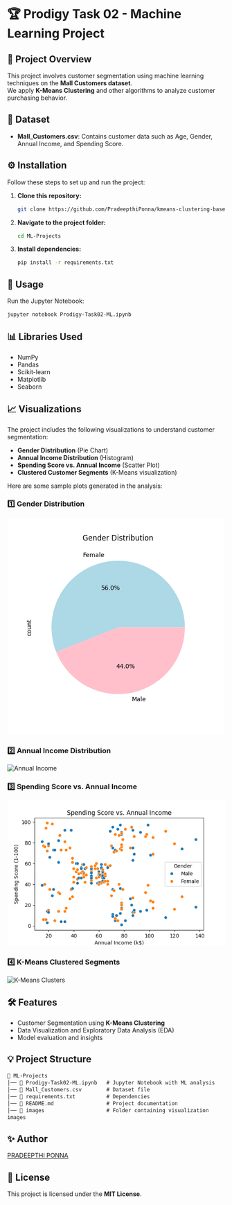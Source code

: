 # 🏆 Prodigy Task 02 - Machine Learning Project

## 📌 Project Overview  
This project involves customer segmentation using machine learning techniques on the **Mall Customers dataset**.  
We apply **K-Means Clustering** and other algorithms to analyze customer purchasing behavior.


## 📂 Dataset  
- **Mall_Customers.csv**: Contains customer data such as Age, Gender, Annual Income, and Spending Score.  

## ⚙️ Installation  
Follow these steps to set up and run the project:  

1. **Clone this repository:**  
   ```sh
   git clone https://github.com/PradeepthiPonna/kmeans-clustering-based-on-customers-purchase-behaviour
   ```

2. **Navigate to the project folder:**  
   ```sh
   cd ML-Projects
   ```

3. **Install dependencies:**  
   ```sh
   pip install -r requirements.txt
   ```

## 🚀 Usage  
Run the Jupyter Notebook:  
```sh
jupyter notebook Prodigy-Task02-ML.ipynb
```

## 📊 Libraries Used  
- NumPy  
- Pandas  
- Scikit-learn  
- Matplotlib  
- Seaborn  

## 📈 Visualizations  
The project includes the following visualizations to understand customer segmentation:  
- **Gender Distribution** (Pie Chart)  
- **Annual Income Distribution** (Histogram)  
- **Spending Score vs. Annual Income** (Scatter Plot)  
- **Clustered Customer Segments** (K-Means visualization)  

Here are some sample plots generated in the analysis:  

### **1️⃣ Gender Distribution**  
![Gender Distribution](gender_distribution.png)  

### **2️⃣ Annual Income Distribution**  
![Annual Income](annual_income.png)  

### **3️⃣ Spending Score vs. Annual Income**  
![Spending Score vs. Income](spending_vs_income.png)  

### **4️⃣ K-Means Clustered Segments**  
![K-Means Clusters](purchase_behaviour.png)  



## 🛠️ Features  
- Customer Segmentation using **K-Means Clustering**  
- Data Visualization and Exploratory Data Analysis (EDA)  
- Model evaluation and insights  

## 💡 Project Structure  
```
📁 ML-Projects  
│── 📄 Prodigy-Task02-ML.ipynb   # Jupyter Notebook with ML analysis  
│── 📄 Mall_Customers.csv        # Dataset file  
│── 📄 requirements.txt          # Dependencies  
│── 📄 README.md                 # Project documentation  
│── 📁 images                    # Folder containing visualization images  
```

## ✨ Author  
[PRADEEPTHI PONNA](https://github.com/PradeepthiPonna)

## 📜 License  
This project is licensed under the **MIT License**.  
